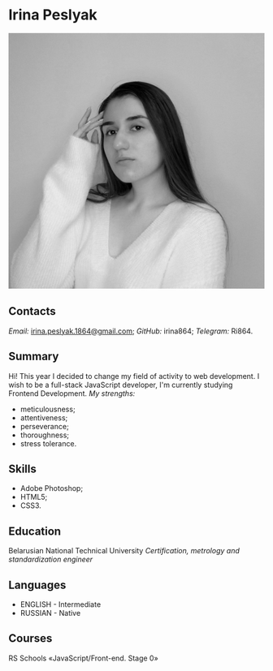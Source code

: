 # Irina Peslyak
![Avatar](\assets\img\av.jpg)
## Contacts
_Email:_ irina.peslyak.1864@gmail.com;
_GitHub:_ irina864;
_Telegram:_ Ri864.
## Summary
Hi! This year I decided to change my field of activity to web development. I wish to be a full-stack JavaScript developer,  I'm currently studying Frontend Development.
_My strengths:_
* meticulousness;
* attentiveness;
* perseverance;
* thoroughness;
* stress tolerance.
## Skills
* Adobe Photoshop;
* HTML5;
* CSS3.
## Education
Belarusian National Technical University
_Certification, metrology and standardization engineer_
## Languages
* ENGLISH - Intermediate
* RUSSIAN - Native
## Courses
RS Schools «JavaScript/Front-end. Stage 0»